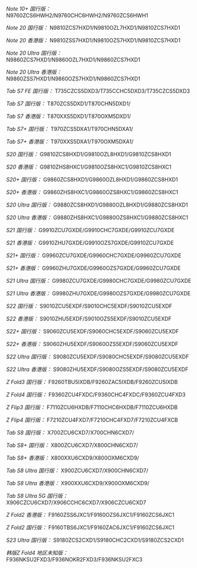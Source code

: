 *Note 10+ 国行版：*
N9760ZCS6HWH2/N9760CHC6HWH2/N9760ZCS6HWH1

*Note 20 国行版：*
N9810ZCS7HXD1/N9810OZL7HXD1/N9810ZCS7HXD1

*Note 20 香港版：*
N9810ZSS7HXD1/N9810OZS7HXD1/N9810ZCS7HXD1

*Note 20 Ultra 国行版：*
N9860ZCS7HXD1/N9860OZL7HXD1/N9860ZCS7HXD1

*Note 20 Ultra 香港版：*
N9860ZSS7HXD1/N9860OZS7HXD1/N9860ZCS7HXD1

*Tab S7 FE 国行版：*
T735CZCS5DXD3/T735CCHC5DXD3/T735CZCS5DXD3

*Tab S7 国行版：*
T870ZCS5DXD1/T870CHN5DXD1/

*Tab S7 香港版：*
T870XXS5DXD1/T870OXM5DXD1/

*Tab S7+ 国行版：*
T970ZCS5DXA1/T970CHN5DXA1/

*Tab S7+ 香港版：*
T970XXS5DXA1/T970OXM5DXA1/

*S20 国行版：*
G9810ZCS8HXD1/G9810OZL8HXD1/G9810ZCS8HXD1

*S20 香港版：*
G9810ZHS8HXC1/G9810OZS8HXC1/G9810ZCS8HXC1

*S20+ 国行版：*
G9860ZCS8HXD1/G9860OZL8HXD1/G9860ZCS8HXD1

*S20+ 香港版：*
G9860ZHS8HXC1/G9860OZS8HXC1/G9860ZCS8HXC1

*S20 Ultra 国行版：*
G9880ZCS8HXD1/G9880OZL8HXD1/G9880ZCS8HXD1

*S20 Ultra 香港版：*
G9880ZHS8HXC1/G9880OZS8HXC1/G9880ZCS8HXC1

*S21 国行版：*
G9910ZCU7GXDE/G9910CHC7GXDE/G9910ZCU7GXDE

*S21 香港版：*
G9910ZHU7GXDE/G9910OZS7GXDE/G9910ZCU7GXDE

*S21+ 国行版：*
G9960ZCU7GXDE/G9960CHC7GXDE/G9960ZCU7GXDE

*S21+ 香港版：*
G9960ZHU7GXDE/G9960OZS7GXDE/G9960ZCU7GXDE

*S21 Ultra 国行版：*
G9980ZCU7GXDE/G9980CHC7GXDE/G9980ZCU7GXDE

*S21 Ultra 香港版：*
G9980ZHU7GXDE/G9980OZS7GXDE/G9980ZCU7GXDE

*S22 国行版：*
S9010ZCU5EXDF/S9010CHC5EXDF/S9010ZCU5EXDF

*S22 香港版：*
S9010ZHU5EXDF/S9010OZS5EXDF/S9010ZCU5EXDF

*S22+ 国行版：*
S9060ZCU5EXDF/S9060CHC5EXDF/S9060ZCU5EXDF

*S22+ 香港版：*
S9060ZHU5EXDF/S9060OZS5EXDF/S9060ZCU5EXDF

*S22 Ultra 国行版：*
S9080ZCU5EXDF/S9080CHC5EXDF/S9080ZCU5EXDF

*S22 Ultra 香港版：*
S9080ZHU5EXDF/S9080OZS5EXDF/S9080ZCU5EXDF

*Z Fold3 国行版：*
F9260TBU5IXDB/F9260ZAC5IXDB/F9260ZCU5IXDB

*Z Fold4 国行版：*
F9360ZCU4FXDC/F9360CHC4FXDC/F9360ZCU4FXD3

*Z Flip3 国行版：*
F7110ZCU6HXDB/F7110CHC6HXDB/F7110ZCU6HXDB

*Z Flip4 国行版：*
F7210ZCU4FXD7/F7210CHC4FXD7/F7210ZCU4FXCB

*Tab S8 国行版：*
X700ZCU6CXD7/X700CHN6CXD7/

*Tab S8+ 国行版：*
X800ZCU6CXD7/X800CHN6CXD7/

*Tab S8+ 香港版：*
X800XXU6CXD9/X800OXM6CXD9/

*Tab S8 Ultra 国行版：*
X900ZCU6CXD7/X900CHN6CXD7/

*Tab S8 Ultra 香港版：*
X900XXU6CXD9/X900OXM6CXD9/

*Tab S8 Ultra 5G 国行版：*
X906CZCU6CXD7/X906CCHC6CXD7/X906CZCU6CXD7

*Z Fold2 香港版：*
F9160ZSS6JXC1/F9160OZS6JXC1/F9160ZCS6JXC1

*Z Fold2 国行版：*
F9160TBS6JXC1/F9160ZAC6JXC1/F9160ZCS6JXC1

*S23 Ultra 国行版：*
S9180ZCS2CXD1/S9180CHC2CXD1/S9180ZCS2CXD1

*韩版Z Fold4 地区未知版：*
F936NKSU2FXD3/F936NOKR2FXD3/F936NKSU2FXC3

